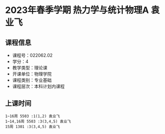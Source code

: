 # 2023年春季学期 热力学与统计物理A 袁业飞






## 课程信息

- 课程号：022062.02
- 学分：4
- 教学类型：理论课
- 开课单位：物理学院
- 课程类别：专业基础
- 课程层次：本科计划内课程

## 上课时间

```
1~16周 5503 :1(1,2) 袁业飞
1~14,16周 5503 :3(3,4,5) 袁业飞
15周 1301 :3(3,4,5) 袁业飞
```

